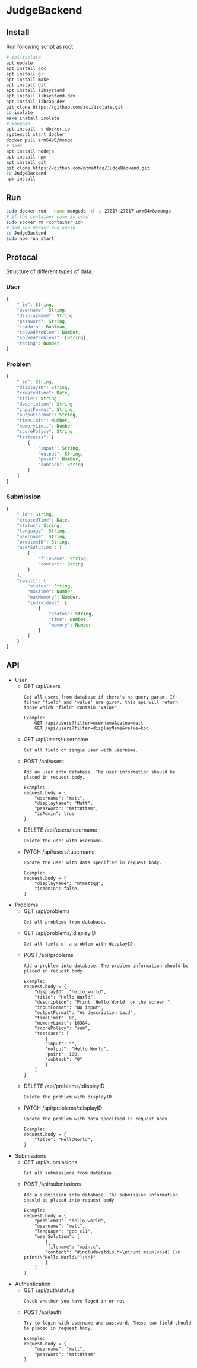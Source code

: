 # JudgeBackend

## Install

Run following script as root

```bash
# ioi/isolate
apt update
apt install gcc
apt install g++
apt install make
apt install git
apt install libsystemd
apt install libsystemd-dev
apt install libcap-dev
git clone https://github.com/ioi/isolate.git
cd isolate
make install isolate
# mongodb
apt install -y docker.io
systemctl start docker
docker pull arm64v8/mongo
# node
apt install nodejs
apt install npm
apt install git
git clone https://github.com/mtmattqq/JudgeBackend.git
cd JudgeBackend
npm install
```

## Run

```bash
sudo docker run --name mongodb -d -p 27017:27017 arm64v8/mongo
# if the container name is used
sudo socker rm <container_id>
# and run docker run again
cd JudgeBackend
sudo npm run start
```
## Protocal

Structure of different types of data.

### User

```js
{
    "_id": String,
    "username": String,
    "displayName": String,
    "password": String,
    "isAdmin": Boolean,
    "solvedProblem": Number,
    "solvedProblems": [String],
    "rating": Number,
}
```

### Problem

```js
{
    "_id": String,
    "displayID": String,
    "createdTime": Date,
    "title": String,
    "description": String,
    "inputFormat": String,
    "outputFormat": String,
    "timeLimit": Number,
    "memoryLimit": Number,
    "scorePolicy": String,
    "testcases": [
        {
            "input": String,
            "output": String,
            "point": Number,
            "subtask": String
        }
    ]
}
```

### Submission

```js
{
    "_id": String,
    "createdTime": Date,
    "status": String,
    "language": String,
    "username": String,
    "problemID": String,
    "userSolution": [
        {
            "filename": String,
            "content": String
        }
    ],
    "result": {
        "status": String,
        "maxTime": Number,
        "maxMemory": Number,
        "individual": [
            {
                "status": String,
                "time": Number,
                "memory": Number
            }
        ]
    }
}
```

## API

- User
    - GET /api/users
        ```
        Get all users from database if there's no query param. If filter 'field' and 'value' are given, this api will return those which 'field' contain 'value'

        Example:
            GET /api/users?filter=username&value=matt 
            GET /api/users?filter=displayName&value=koc 
        ```
    - GET /api/users/:username
        ```
        Get all field of single user with username.
        ```
    - POST /api/users
        ```
        Add an user into database. The user information should be placed in request body.

        Example:
        request.body = {
            "username": "matt",
            "displayName": "Matt",
            "password": "matt0ttam",
            "isAdmin": true
        }
        ```
    - DELETE /api/users/:username
        ```
        Delete the user with username.
        ```
    - PATCH /api/users/:username
        ```
        Update the user with data specified in request body.

        Example:
        request.body = {
            "displayName": "mtmattqq",
            "isAdmin": false,
        }
        ```
- Problems
    - GET /api/problems
        ```
        Get all problems from database. 
        ```
    - GET /api/problems/:displayID
        ```
        Get all field of a problem with displayID.
        ```
    - POST /api/problems
        ```
        Add a problem into database. The problem information should be placed in request body.
        
        Example:
        request.body = {
            "displayID": "hello world",
            "title": "Hello World",
            "description": "Print `Hello World` on the screen.",
            "inputFormat": "No input",
            "outputFormat": "As description said",
            "timeLimit": 80,
            "memoryLimit": 16384,
            "scorePolicy": "sum",
            "testcase": [
                {
                "input": "",
                "output": "Hello World",
                "point": 100,
                "subtask": "0"
                }
            ]
        }
        ```
    - DELETE /api/problems/:displayID
        ```
        Delete the problem with displayID.
        ```
    - PATCH /api/problems/:displayID
        ```
        Update the problem with data specified in request body.

        Example:
        request.body = {
            "title": "HelloWorld",
        }
        ```
- Submissions
    - GET /api/submissions
        ```
        Get all submissions from database.
        ```
    - POST /api/submissions
        ```
        Add a submission into database. The submission information should be placed into request body

        Example:
        request.body = {
            "problemID": "hello world",
            "username": "matt",
            "language": "gcc c11",
            "userSolution": [
                {
                "filename": "main.c",
                "content": "#include<stdio.h>\n\nint main(void) {\n    print(\"Hello World\");\n}"
                }  
            ]
        }
        ```
- Authentication
    - GET /api/auth/status
        ```
        Check whether you have loged in or not.
        ```
    - POST /api/auth
        ```
        Try to login with username and password. These two field should be placed in request body.

        Example:
        request.body = {
            "username": "matt",
            "password": "matt0ttam"
        }
        ```